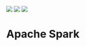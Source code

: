 [![](https://images.microbadger.com/badges/version/akr89/spark.svg)](https://microbadger.com/images/akr89/spark) [![](https://images.microbadger.com/badges/image/akr89/spark.svg)](https://microbadger.com/images/akr89/spark) [![](https://img.shields.io/badge/Docker%20Hub-%E2%86%92-blue.svg)](https://hub.docker.com/r/akr89/spark)

# Apache Spark
